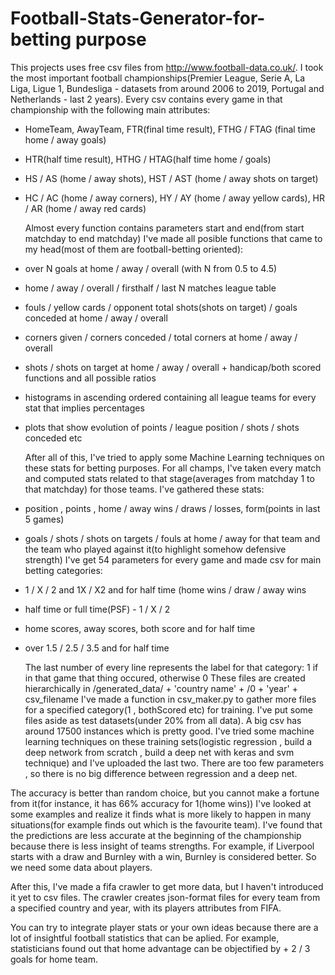 # Football-Stats-Generator-for-betting purpose

  This projects uses free csv files from http://www.football-data.co.uk/. I took the most important football championships(Premier League,
Serie A, La Liga, Ligue 1, Bundesliga - datasets from around 2006 to 2019, Portugal and Netherlands - last 2 years). Every csv contains
every game in that championship with the following main attributes:
- HomeTeam, AwayTeam, FTR(final time result), FTHG / FTAG (final time home / away goals)
- HTR(half time result), HTHG / HTAG(half time home / goals)
- HS / AS (home / away shots), HST / AST (home / away shots on target)
- HC / AC (home / away corners), HY / AY (home / away yellow cards), HR / AR (home / away red cards)

  Almost every function contains parameters start and end(from start matchday to end matchday)
  I've made all posible functions that came to my head(most of them are football-betting oriented):
- over N goals at home / away / overall (with N from 0.5 to 4.5)
- home / away / overall / firsthalf / last N matches league table
- fouls / yellow cards / opponent total shots(shots on target) / goals conceded at home / away / overall
- corners given / corners conceded / total corners at home / away / overall
- shots / shots on target at home / away / overall + handicap/both scored functions and all possible ratios
- histograms in ascending ordered containing all league teams for every stat that implies percentages
- plots that show evolution of points / league position / shots / shots conceded etc

  After all of this, I've tried to apply some Machine Learning techniques on these stats for betting purposes. For all champs, I've taken
every match and computed stats related to that stage(averages from matchday 1 to that matchday) for those teams. I've gathered these stats:
- position , points , home / away wins / draws / losses, form(points in last 5 games)
- goals / shots / shots on targets / fouls at home / away for that team and the team who played against it(to highlight somehow defensive
strength)
I've get 54 parameters for every game and made csv for main betting categories:
- 1 / X / 2 and 1X / X2 and for half time (home wins / draw / away wins
- half time or full time(PSF) - 1 / X / 2
- home scores, away scores, both score and for half time
- over 1.5 / 2.5 / 3.5 and for half time

  The last number of every line represents the label for that category: 1 if in that game that thing occured, otherwise 0
  These files are created hierarchically in /generated_data/ + 'country name' + /0 + 'year' + csv_filename
  I've made a function in csv_maker.py to gather more files for a specified category(1 , bothScored etc) for training. I've put some files
aside as test datasets(under 20% from all data). A big csv has around 17500 instances which is pretty good.
  I've tried some machine learning techniques on these training sets(logistic regression , build a deep network from scratch , build a
deep net with keras and svm technique) and I've uploaded the last two. There are too few parameters , so there is no big difference
between regression and a deep net.

The accuracy is better than random choice, but you cannot make a fortune from it(for instance, it has 66% accuracy for 1(home wins))
I've looked at some examples and realize it finds what is more likely to happen in many situations(for example finds out which is
the favourite team). I've found that the predictions are less accurate at the beginning of the championship because there is less
insight of teams strengths. For example, if Liverpool starts with a draw and Burnley with a win, Burnley is considered better. So we
need some data about players.

After this, I've made a fifa crawler to get more data, but I haven't introduced it yet to csv files. The crawler creates json-format
files for every team from a specified country and year, with its players attributes from FIFA.

You can  try to integrate player stats or your own ideas because there are a lot of insightful football statistics that can be aplied.
For example, statisticians found out that home advantage can be objectified by + 2 / 3 goals for home team.
